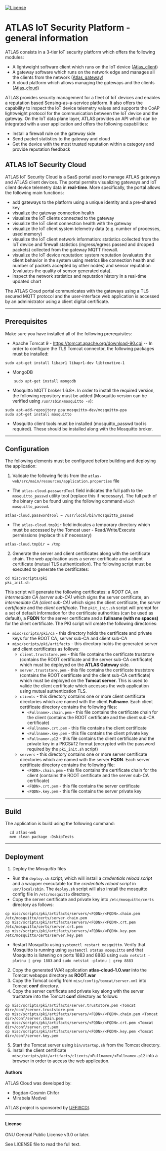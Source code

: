 [![License](https://img.shields.io/badge/license-GPL%20v3.0%20or%20later-brightgreen.svg)](https://github.com/chiforbogdan/atlas_cloud/blob/master/LICENSE)

# ATLAS IoT Security Platform - general information
ATLAS consists in a 3-tier IoT security platform which offers the following modules:
* A lightweight software client which runs on the IoT device ([Atlas_client])
* A gateway software which runs on the network edge and manages all the clients from the network ([Atlas_gateway])
* A cloud platform which allows managing the gateways and the clients ([Atlas_cloud])

ATLAS provides security management for a fleet of IoT devices and enables a reputation based Sensing-as-a-service platform. It also offers the capability to inspect the IoT device telemetry values and supports the CoAP lightweight protocol for the communication between the IoT device and the gateway.
On the IoT data plane layer, ATLAS provides an API which can be integrated with a user application and offers the following capabilities:
* Install a firewall rule on the gateway side
* Send packet statistics to the gateway and cloud
* Get the device with the most trusted reputation within a category and provide reputation feedback

## ATLAS IoT Security Cloud
ATLAS IoT Security Cloud is a SaaS portal used to manage ATLAS gateways and ATLAS client devices. The portal permits visualizing gateways and IoT client device telemetry data in **real-time**. More specifically, the portal allows the following main functions:
* add gateways to the platform using a unique identity and a pre-shared key
* visualize the gateway connection health
* visualize the IoT clients connected to the gateway
* visualize the IoT client connection health with the gateway
* visualize the IoT client system telemetry data (e.g. number of processes, used memory)
* visualize the IoT client network information: statistics collected from the IoT device and firewall statistics (ingress/egress passed and dropped packets) collected from the gateway MQTT firewall. 
* visualize the IoT device reputation: system reputation (evaluates the client behavior in the system using metrics like connection health and number of packets accepted by other nodes) and sensor reputation (evaluates the quality of sensor generated data).
* inspect the network statistics and reputation history in a real-time updated chart

The ATLAS Cloud portal communicates with the gateways using a TLS secured MQTT protocol and the user-interface web application is accessed by an administrator using a client digital certificate.

---

## Prerequisites
 Make sure you have installed all of the following prerequisites:
 - Apache Tomcat 9 - https://tomcat.apache.org/download-90.cgi
 -- In order to configure the TLS Tomcat connector, the following packages must be installed:
```
sudo apt-get install libapr1 libapr1-dev libtcnative-1
```

 - MongoDB
```
    sudo apt-get install mongodb
```
 - Mosquitto MQTT broker 1.6.8+. In order to install the required version, the following repository must be added (Mosquitto version can be verified using `/usr/sbin/mosquitto -v`):
```
sudo apt-add-repository ppa:mosquitto-dev/mosquitto-ppa
sudo apt-get install mosquitto
```
- Mosquitto client tools must be installed (mosquitto_passwd tool is required). These should be installed along with the Mosquitto broker.

---

## Configuration
 The following elements must be configured before building and deploying the application:
1. Validate the following fields from the `atlas-web/src/main/resources/application.properties` file
 - The `atlas-cloud.passwordTool` field indicates the full path to the `mosquitto_passwd` utility tool (replace this if necessary). The full path of the binary can be found using the following command `which mosquitto_passwd`.
```
atlas-cloud.passwordTool = /usr/local/bin/mosquitto_passwd
```
 - The `atlas-cloud.tmpDir` field indicates a temporary directory which must be accessed by the Tomcat user - Read/Write/Execute permissions (replace this if necessary)
```
atlas-cloud.tmpDir = /tmp
```
2. Generate the server and client certificates along with the certificate chain. The web application uses a server certificate and a client certificate (mutual TLS authentication).
The following script must be executed to generate the certificates:
```
cd misc/scripts/pki
pki_init.sh
```
This script will generate the following certificates: a *ROOT CA*, an *intermediate CA (server sub-CA)* which signs the server certificate, an *intermediate CA (client sub-CA)* which signs the client certificate, the *server certificate* and the *client certificate*.
The `pkit_init.sh` script will prompt for a set of default information for the certificate authorities (can be used as default), a **FQDN** for the server certificate and a **fullname (with no spaces)** for the client certificate.
The PKI script will create the following directories:
* `misc/scripts/pki/ca` - this directory holds the certificate and private keys for the ROOT CA, server sub-CA and client sub-CA
* `misc/scripts/pki/artifacts` - this directory holds the generated server and client certificates as follows:
  * `client.truststore.pem` - this file contains the certificate truststore (contains the ROOT certificate and the server sub-CA certificate) which must be deployed on the **ATLAS Gateway** side.
  * `server.truststore.pem` - this file contains the certificate truststore (contains the ROOT certificate and the client sub-CA certificate) which must be deployed on the **Tomcat server**. This is used to valide the client certificate which accesses the web application using mutual authentication TLS.
  * `clients` - this directory contains one or more client certificate directories which are named with the client **Fullname**. Each client certificate directory contains the following files:
    * `<Fullname>.chain.pem` - this file contains the certificate chain for the client (contains the ROOT certificate and the client sub-CA certificate)
    * `<Fullname>.crt.pem` - this file contains the client certificate
    * `<Fullname>.key.pem` - this file contains the client private key
    * `<Fullname>.p12` - this file contains the client certificate and the private key in a PKCS#12 format (encrypted with the password required by the `pki_init.sh` script)
  * `servers` - this directory contains one or more server certificate directories which are named with the server **FQDN**. Each server certificate directory contains the following file:
    * `<FQDN>.chain.pem` - this file contains the certificate chain for the client (contains the ROOT certificate and the server sub-CA certificate)
    * `<FQDN>.crt.pem` - this file contains the server certificate
    * `<FQDN>.key.pem` - this file contains the server private key
---

## Build
  The application is build using the following command:
  ```
    cd atlas-web
    mvn clean package -DskipTests
  ```

---

## Deployment
1. Deploy the *Mosquitto* files
* Run the `deploy.sh` script, which will install a *credentials reload script* and a wrapper executable for the *credentials reload script* in `usr/local/sbin`. The `deploy.sh` script will also install the mosquitto config file in `/etc/mosquitto` directory.
* Copy the server certificate and private key into `/etc/mosquitto/certs` directory as follows:
```
cp misc/scripts/pki/artifacts/servers/<FQDN>/<FQDN>.chain.pem /etc/mosquitto/certs/server.chain.pem
cp misc/scripts/pki/artifacts/servers/<FQDN>/<FQDN>.crt.pem /etc/mosquitto/certs/server.crt.pem
cp misc/scripts/pki/artifacts/servers/<FQDN>/<FQDN>.key.pem /etc/mosquitto/certs/server.key.pem
```
* Restart Mosquitto using `systemctl restart mosquitto`. Verify that Mosquitto is running using `systemctl status mosquitto` and that Mosquitto is listening on ports 1883 and 8883 using `sudo netstat -plotnu | grep 1883` and `sudo netstat -plotnu | grep 8883`
2. Copy the generated WAR application **atlas-cloud-1.0.war** into the Tomcat webapps directory as **ROOT.war**
3. Copy the Tomcat config from `misc/config/tomcat/server.xml` into Tomcat **conf** directory.
4. Copy the server certificate and private key along with the server truststore into the Tomcat **conf** directory as follows:
```
cp misc/scripts/pki/artifacts/server.truststore.pem <Tomcat dir>/conf/server.truststore.pem
cp misc/scripts/pki/artifacts/servers/<FQDN>/<FQDN>.chain.pem <Tomcat dir>/conf/server.chain.pem
cp misc/scripts/pki/artifacts/servers/<FQDN>/<FQDN>.crt.pem <Tomcat dir>/conf/server.crt.pem
cp misc/scripts/pki/artifacts/servers/<FQDN>/<FQDN>.key.pem <Tomcat dir>/conf/server.key.pem
```
5. Start the Tomcat server using `bin/startup.sh` from the Tomcat directory.
6. Install the client certificate `misc/scripts/pki/artifacts/clients/<Fullname>/<Fullname>.p12` into a browser in order to access the web application.

#### Authors
ATLAS Cloud was developed by:
* Bogdan-Cosmin Chifor
* Mirabela Medvei

ATLAS project is sponsored by [UEFISCDI].

----

#### License
GNU General Public License v3.0 or later.

See LICENSE file to read the full text.

[Atlas_client]: https://github.com/chiforbogdan/atlas_client
[Atlas_gateway]: https://github.com/chiforbogdan/atlas_gateway
[Atlas_cloud]: https://github.com/chiforbogdan/atlas_cloud
[UEFISCDI]: https://uefiscdi.gov.ro/

